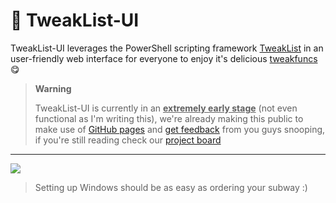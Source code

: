 # 🍱 TweakList-UI

TweakList-UI leverages the PowerShell scripting framework [TweakList](https://github.com/couleur-tweak-tips/TweakList-UI) in an user-friendly web interface for everyone to enjoy it's delicious [tweakfuncs](https://github.com/couleur-tweak-tips/TweakList/blob/master/docs/TweakFuncs.md) 😋

> **Warning**
>
> TweakList-UI is currently in an **<ins>extremely early stage</ins>**  (not even functional as I'm writing this), we're already making this public to make use of [GitHub pages](https://couleur-tweak-tips.github.io/TweakList-UI) and [get feedback](https://dsc.gg/CTT) from you guys snooping, if you're still reading check our [project board](https://github.com/orgs/couleur-tweak-tips/projects/3)


***

![](https://media.discordapp.net/attachments/953269243959451688/960996146036228096/unknown.png?width=650&height=431)
> Setting up Windows should be as easy as ordering your subway :)